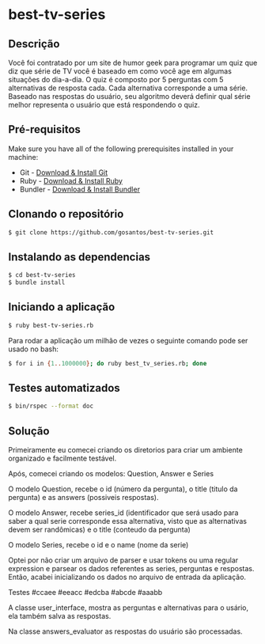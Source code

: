 # best-tv-series

## Descrição

Você foi contratado por um site de humor geek para programar um quiz que diz que série de TV você é baseado em como você age em algumas situações do dia-a-dia.
O quiz é composto por 5 perguntas com 5 alternativas de resposta cada. Cada alternativa corresponde a uma série.
Baseado nas respostas do usuário, seu algoritmo deverá definir qual série melhor representa o usuário que está respondendo o quiz.

## Pré-requisitos

Make sure you have all of the following prerequisites installed in your machine:

* Git - [Download & Install Git](https://git-scm.com/downloads)
* Ruby - [Download & Install Ruby](https://www.ruby-lang.org/en/documentation/installation/)
* Bundler - [Download & Install Bundler](https://github.com/bundler/bundler)

## Clonando o repositório

```bash
$ git clone https://github.com/gosantos/best-tv-series.git
```

## Instalando as dependencias

```bash
$ cd best-tv-series
$ bundle install
```

## Iniciando a aplicação

```bash
$ ruby best-tv-series.rb
```

Para rodar a aplicação um milhão de vezes o seguinte comando pode ser usado no bash:
```bash
$ for i in {1..1000000}; do ruby best_tv_series.rb; done
```

## Testes automatizados

```bash
$ bin/rspec --format doc
```

## Solução
Primeiramente eu comecei criando os diretorios para criar um ambiente organizado e facilmente testável.

Após, comecei criando os modelos: Question, Answer e Series

O modelo Question, recebe o id (número da pergunta), o title (titulo da pergunta) e as answers (possiveis respostas).

O modelo Answer, recebe series_id (identificador que será usado para saber a qual serie corresponde essa alternativa, visto que as alternativas devem ser randômicas) e o title (conteudo da pergunta)

O modelo Series, recebe o id e o name (nome da serie)

Optei por não criar um arquivo de parser e usar tokens ou uma regular expression e parsear os dados referentes as series, perguntas e respostas. Então, acabei inicializando os dados no arquivo de entrada da aplicação.

Testes
#ccaee
#eeacc
#edcba
#abcde
#aaabb

A classe user_interface, mostra as perguntas e alternativas para o usário, ela também salva as respostas.

Na classe answers_evaluator as respostas do usuário são processadas.
